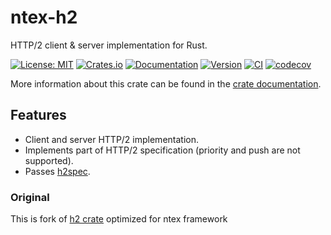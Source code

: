 # ntex-h2

HTTP/2 client & server implementation for Rust.

[![License: MIT](https://img.shields.io/badge/License-MIT-blue.svg)](https://opensource.org/licenses/MIT)
[![Crates.io](https://img.shields.io/crates/v/ntex-h2.svg)](https://crates.io/crates/ntex-h2)
[![Documentation](https://img.shields.io/docsrs/ntex-h2/latest)](https://docs.rs/ntex-h2) 
[![Version](https://img.shields.io/badge/rustc-1.66+-lightgray.svg)](https://blog.rust-lang.org/2022/12/15/Rust-1.66.0.html) 
[![CI](https://github.com/ntex-rs/ntex-h2/actions/workflows/CI.yml/badge.svg)](https://github.com/ntex-rs/ntex-h2/actions/workflows/CI.yml) 
[![codecov](https://codecov.io/gh/ntex-rs/ntex-h2/branch/main/graph/badge.svg)](https://codecov.io/gh/ntex-rs/ntex-h2) 

More information about this crate can be found in the [crate documentation][dox].

[dox]: https://docs.rs/ntex-h2

## Features

* Client and server HTTP/2 implementation.
* Implements part of HTTP/2 specification (priority and push are not supported).
* Passes [h2spec](https://github.com/summerwind/h2spec).

### Original

This is fork of [h2 crate](https://crates.io/crates/h2) optimized for ntex framework

[h2spec]: https://github.com/summerwind/h2spec
